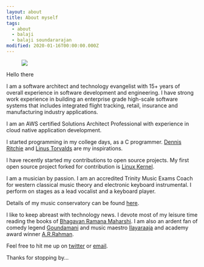 ```yaml
---
layout: about
title: About myself
tags:
  - about
  - balaji
  - balaji soundararajan
modified: 2020-01-16T00:00:00.000Z
---
```


<figure>
  <img src="{{ site.url }}/images/aboutpage-image.jpg">
</figure>

Hello there

I am a software architect and technology evangelist with 15+ years of overall experience in software development and engineering. I have strong work experience in building an enterprise grade high-scale software systems that includes integrated flight tracking, retail, insurance and manufacturing industry applications.

I am an AWS certified Solutions Architect Professional with experience in cloud native application development.

I started programming in my college days, as a C programmer. [Dennis Ritchie](https://en.wikipedia.org/wiki/Dennis_Ritchie) and [Linus Torvalds](https://github.com/torvalds) are my inspirations.

I have recently started my contributions to open source projects. My first open source project forked for contribution is [Linux Kernel](https://github.com/torvalds/linux).

I am a musician by passion. I am an accredited Trinity Music Exams Coach for western classical music theory and electronic keyboard instrumental. I perform on stages as a lead vocalist and a keyboard player.

Details of my music conservatory can be found [here](https://www.facebook.com/crotchetmusiqconservatory/).

I like to keep abreast with technology news. I devote most of my leisure time reading the books of [Bhagavan Ramana Maharshi](https://www.sriramanamaharshi.org). I am also an ardent fan of comedy legend [Goundamani](https://en.wikipedia.org/wiki/Goundamani) and music maestro [Ilayaraaja](https://en.wikipedia.org/wiki/Ilaiyaraaja) and academy award winner [A.R.Rahman](https://en.wikipedia.org/wiki/A._R._Rahman).

Feel free to hit me up on [twitter](https://twitter.com/bsoundarr) or [email](mailto:reachme@balajisoundar.com).

Thanks for stopping by...
